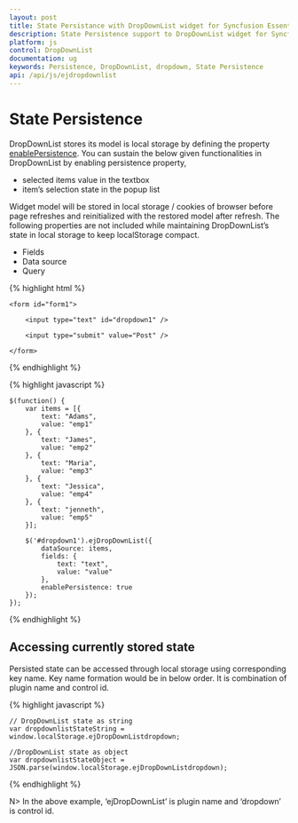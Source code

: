 ```yaml
---
layout: post
title: State Persistance with DropDownList widget for Syncfusion Essential JS
description: State Persistence support to DropDownList widget for Syncfusion Essential JS
platform: js
control: DropDownList
documentation: ug
keywords: Persistence, DropDownList, dropdown, State Persistence
api: /api/js/ejdropdownlist
---
```


# State Persistence

DropDownList stores its model is local storage by defining the property [enablePersistence](https://help.syncfusion.com/api/js/ejdropdownlist#members:enablepersistence).
You can sustain the below given functionalities in DropDownList by enabling persistence property,

* selected items value in the textbox 
* item’s selection state in the popup list 

Widget model will be stored in local storage / cookies of browser before page refreshes and reinitialized with the restored model after refresh.
The following properties are not included while maintaining DropDownList’s state in local storage to keep localStorage compact.

* Fields
* Data source
* Query 

{% highlight html %}

    <form id="form1">

        <input type="text" id="dropdown1" />

        <input type="submit" value="Post" />

    </form>
     
{% endhighlight %}

{% highlight javascript %}

	$(function() {
	    var items = [{
	        text: "Adams",
	        value: "emp1"
	    }, {
	        text: "James",
	        value: "emp2"
	    }, {
	        text: "Maria",
	        value: "emp3"
	    }, {
	        text: "Jessica",
	        value: "emp4"
	    }, {
	        text: "jenneth",
	        value: "emp5"
	    }];

	    $('#dropdown1').ejDropDownList({
	        dataSource: items,
	        fields: {
	            text: "text",
	            value: "value"
	        },
	        enablePersistence: true
	    });
	});      		

{% endhighlight %}

## Accessing currently stored state

Persisted state can be accessed through local storage using corresponding key name. Key name formation would be in below order. It is combination of plugin name and control id.

{% highlight javascript %}

	// DropDownList state as string
	var dropdownlistStateString = window.localStorage.ejDropDownListdropdown;

	//DropDownList state as object
	var dropdownlistStateObject = JSON.parse(window.localStorage.ejDropDownListdropdown);

{% endhighlight %}

N> In the above example, ‘ejDropDownList’ is plugin name and ‘dropdown’ is control id.           
